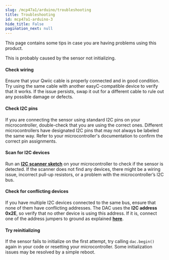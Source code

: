 ```yaml
---
slug: /mcp47a1/arduino/troubleshooting 
title: Troubleshooting
id: mcp47a1-arduino-3 
hide_title: False
pagination_next: null
---
```


This page contains some tips in case you are having problems using this product.

<ExpandableSection title="My DAC won't initialize!">
This is probably caused by the sensor not initializing.

#### Check wiring
Ensure that your Qwiic cable is properly connected and in good condition. Try using the same cable with another easyC-compatible device to verify that it works. If the issue persists, swap it out for a different cable to rule out any possible damage or defects.

#### Check I2C pins
If you are connecting the sensor using standard I2C pins on your microcontroller, double-check that you are using the correct ones. Different microcontrollers have designated I2C pins that may not always be labeled the same way. Refer to your microcontroller's documentation to confirm the correct pin assignments.

#### Scan for I2C devices
Run an [**I2C scanner sketch**](https://github.com/SolderedElectronics/Soldered-Hacky-Codes/tree/main/I2C_Scanner) on your microcontroller to check if the sensor is detected. If the scanner does not find any devices, there might be a wiring issue, incorrect pull-up resistors, or a problem with the microcontroller’s I2C bus.

#### Check for conflicting devices
If you have multiple I2C devices connected to the same bus, ensure that none of them have conflicting addresses. The DAC uses the **I2C address 0x2E**, so verify that no other device is using this address. If it is, connect one of the address jumpers to ground as explained [**here**](/mcp47a1/hardware#jumper-details/).

#### Try reinitializing
If the sensor fails to initialize on the first attempt, try calling `dac.begin()` again in your code or resetting your microcontroller. Some initialization issues may be resolved by a simple reboot.
</ExpandableSection>